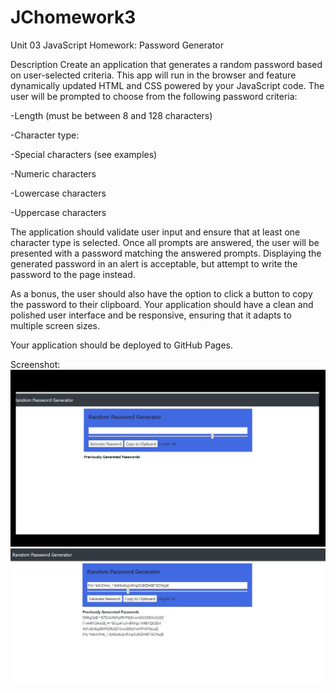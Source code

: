 # JChomework3
Unit 03 JavaScript Homework: Password Generator

Description
Create an application that generates a random password based on user-selected criteria. This app will run in the browser and feature dynamically updated HTML and CSS powered by your JavaScript code. The user will be prompted to choose from the following password criteria:


-Length (must be between 8 and 128 characters)


-Character type:


-Special characters (see examples)


-Numeric characters


-Lowercase characters


-Uppercase characters


The application should validate user input and ensure that at least one character type is selected. Once all prompts are answered, the user will be presented with a password matching the answered prompts. Displaying the generated password in an alert is acceptable, but attempt to write the password to the page instead.

As a bonus, the user should also have the option to click a button to copy the password to their clipboard. Your application should have a clean and polished user interface and be responsive, ensuring that it adapts to multiple screen sizes. 

Your application should be deployed to GitHub Pages.

Screenshot:
<img src="assets/password.jpg" alt="screenshot of deployed generator">
<br />
<img src="assets/password2.jpg" alt="screenshot of deployed generator">
